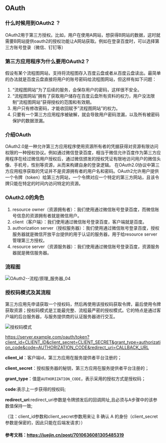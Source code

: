 ## OAuth 

### 什么时候用到OAuth2 ？

OAuth2用于第三方授权。比如，用户在使用A网站，想获得B网站的数据，这时就需要B网站提供oauth2的授权功能让A网站获取。例如在登录百度时，可以选择第三方账号登录（微信、钉钉等）

### 第三方应用程序为什么要用OAuth2？

假设有某个流程图网站，支持将流程图存入百度云盘或者从百度云盘读出。最简单的办法就是百度云盘直接将用户的账号密码给流程图网站，但这样有如下问题：

1. “流程图网站”为了后续的服务，会保存用户的密码，这样很不安全。
2. “流程图网站”拥有了获取用户储存在百度云盘所有资料的权力，用户没法限制”流程图网站”获得授权的范围和有效期。
3. 用户只有修改密码，才能收回赋予”流程图网站”的权力。
4. 只要有一个第三方应用程序被破解，就会导致用户密码泄漏，以及所有被密码保护的数据泄漏。

### 介绍OAuth

OAuth2.0是一种允许第三方应用程序使用资源所有者的凭据获得对资源有限访问权限的一种授权协议。例如通过微信登录百度，相当于微信允许百度作为第三方应用程序在经过微信用户授权后，通过微信颁发的授权凭证有限地访问用户的微信头像、手机号，性别等资源，从而来构建自身的登录逻辑。 在OAuth2.0协议中第三方应用程序获取的凭证并不是资源拥有者的用户名和密码。OAuth2允许用户提供一个令牌（token）给第三方网站，一个令牌对应一个特定的第三方网站，且该令牌只能在特定的时间内访问特定的资源。

### OAuth2.0的角色

1. resource owner（资源拥有者）：我们使用通过微信账号登录百度，而微信账号信息的资源拥有者就是微信用户。
2. client（客户端）：我们使用通过微信账号登录百度，客户端就是百度。
3. authorization server（授权服务器）：我们使用通过微信账号登录百度，授权服务器就是微信开放平台提供的用于认证的服务器，用于给resource server管理第三方授权。
4. resource server（资源服务器）：我们使用通过微信账号登录百度，资源服务器就是微信服务器。

### 流程图

![OAuth2--流程/原理_服务器_04](https://s2.51cto.com/images/blog/202202/16130046_620c84fe3582958761.png?x-oss-process=image/watermark,size_16,text_QDUxQ1RP5Y2a5a6i,color_FFFFFF,t_30,g_se,x_10,y_10,shadow_20,type_ZmFuZ3poZW5naGVpdGk=/format,webp/resize,m_fixed,w_1184)

### 授权码模式及其流程

第三方应用先申请获取一个授权码，然后再使用该授权码获取令牌，最后使用令牌获取资源；授权码模式是工能最完整、流程最严密的授权模式。它的特点是通过客户端的后台服务器，与服务提供商的认证服务器进行交互。

![授权码模式](https://p3-juejin.byteimg.com/tos-cn-i-k3u1fbpfcp/6bf4454bd4474e8eaca411a878f0723d~tplv-k3u1fbpfcp-zoom-in-crop-mark:4536:0:0:0.awebp)



https://server.example.com/oauth/token?client_id=CLIENT_ID&client_secret=CLIENT_SECRET&grant_type=authorization_code&code=AUTHORIZATION_CODE&redirect_uri=CALLBACK_URL

**client_id**：客户端id，第三方应用在服务提供者平台注册的；

**client_secret**：授权服务器的秘钥，第三方应用在服务提供者平台注册的；

**grant_type**：值是`AUTHORIZATION_CODE`，表示采用的授权方式是授权码；

**code**:表示上一步获得的授权码;

**redirect_uri**:redirect_uri参数是令牌颁发后的回调网址,且必须与A步骤中的该参数值保持一致;

（注：client_id参数和client_secret参数用来让 B 确认 A 的身份（client_secret参数是保密的，因此只能在后端发请求））



#### 参考文档：https://juejin.cn/post/7010636081305485319